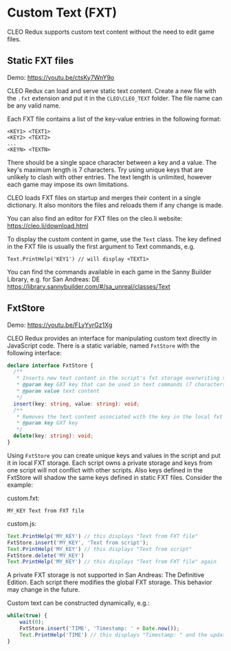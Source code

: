 # Custom Text (FXT)

CLEO Redux supports custom text content without the need to edit game files.

## Static FXT files

Demo: https://youtu.be/ctsKy7WnY9o

CLEO Redux can load and serve static text content. Create a new file with the `.fxt` extension and put it in the `CLEO\CLEO_TEXT` folder. The file name can be any valid name. 

Each FXT file contains a list of the key-value entries in the following format:

```
<KEY1> <TEXT1>
<KEY2> <TEXT2>
...
<KEYN> <TEXTN>
```

There should be a single space character between a key and a value. The key's maximum length is 7 characters. Try using unique keys that are unlikely to clash with other entries. The text length is unlimited, however each game may impose its own limitations.

CLEO loads FXT files on startup and merges their content in a single dictionary. It also monitors the files and reloads them if any change is made.

You can also find an editor for FXT files on the cleo.li website: https://cleo.li/download.html

To display the custom content in game, use the `Text` class. The key defined in the FXT file is usually the first argument to Text commands, e.g.

```
Text.PrintHelp('KEY1') // will display <TEXT1>
```

You can find the commands available in each game in the Sanny Builder Library, e.g. for San Andreas: DE https://library.sannybuilder.com/#/sa_unreal/classes/Text


## FxtStore

Demo: https://youtu.be/FLyYyrGz1Xg

CLEO Redux provides an interface for manipulating custom text directly in JavaScript code. There is a static variable, named `FxtStore` with the following interface:

```ts
declare interface FxtStore {
  /**
   * Inserts new text content in the script's fxt storage overwriting the previous content and shadowing static fxt with the same key
   * @param key GXT key that can be used in text commands (7 characters max)
   * @param value text content
   */
  insert(key: string, value: string): void;
  /**
   * Removes the text content associated with the key in the local fxt storage
   * @param key GXT key
   */
  delete(key: string): void;
}
```

Using `FxtStore` you can create unique keys and values in the script and put it in local FXT storage. Each script owns a private storage and keys from one script will not conflict with other scripts. Also keys defined in the FxtStore will shadow the same keys defined in static FXT files. Consider the example:

custom.fxt:
```
MY_KEY Text from FXT file
```

custom.js:

```js
Text.PrintHelp('MY_KEY') // this displays "Text from FXT file"
FxtStore.insert('MY_KEY', 'Text from script');
Text.PrintHelp('MY_KEY') // this displays "Text from script"
FxtStore.delete('MY_KEY')
Text.PrintHelp('MY_KEY') // this displays "Text from FXT file" again
```

A private FXT storage is not supported in San Andreas: The Definitive Edition. Each script there modifies the global FXT storage. This behavior may change in the future.

Custom text can be constructed dynamically, e.g.:

```js
while(true) {
    wait(0);
    FxtStore.insert('TIME', 'Timestamp: ' + Date.now());
    Text.PrintHelp('TIME') // this displays "Timestamp: " and the updated timestamp value
}
```

